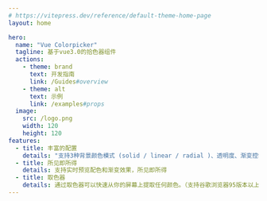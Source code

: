 ```yaml
---
# https://vitepress.dev/reference/default-theme-home-page
layout: home

hero:
  name: "Vue Colorpicker"
  tagline: 基于vue3.0的拾色器组件
  actions:
    - theme: brand
      text: 开发指南
      link: /Guides#overview
    - theme: alt
      text: 示例
      link: /examples#props
  image:
    src: /logo.png
    width: 120
    height: 120
features:
  - title: 丰富的配置
    details: "支持3种背景颜色模式 (solid / linear / radial )、透明度、渐变控制"
  - title: 所见即所得
    details: 支持实时预览配色和渐变效果，所见即所得
  - title: 取色器
    details: 通过取色器可以快速从你的屏幕上提取任何颜色。（支持谷歌浏览器95版本以上）
---
```


<style>
:root {
  --vp-home-hero-name-color: transparent;
  --vp-home-hero-name-background: -webkit-linear-gradient(120deg, #bd34fe 30%, #41d1ff);
}
</style>
